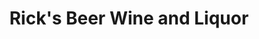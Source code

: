---
title: "Rick's Beer Wine and Liquor"
url: /port-deposit/ricks-beer-wine-and-liquor/
shop: alcohol
---